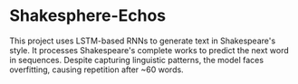 # Shakesphere-Echos
This project uses LSTM-based RNNs to generate text in Shakespeare's style. It processes Shakespeare's complete works to predict the next word in sequences. Despite capturing linguistic patterns, the model faces overfitting, causing repetition after ~60 words. 
